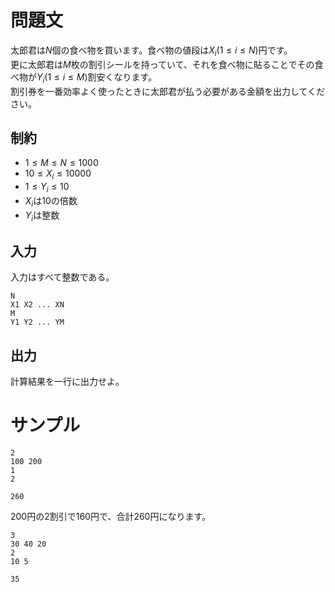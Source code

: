 問題文
=====
太郎君は$N$個の食べ物を買います。食べ物の値段は$X_i(1 \leq i \leq N)$円です。 \
更に太郎君は$M$枚の割引シールを持っていて、それを食べ物に貼ることでその食べ物が$Y_i(1 \leq i \leq M)$割安くなります。 \
割引券を一番効率よく使ったときに太郎君が払う必要がある金額を出力してください。

制約
-----
- $1 \leq M \leq N \leq 1000$
- $10 \leq X_i \leq 10000$
- $1 \leq Y_i \leq 10$
- $X_i$は$10$の倍数
- $Y_i$は整数

入力
-----
入力はすべて整数である。
```
N
X1 X2 ... XN
M
Y1 Y2 ... YM
```

出力
-----
計算結果を一行に出力せよ。

サンプル
=====
```入力1
2
100 200
1
2
```

```出力1
260
```
200円の2割引で160円で、合計260円になります。

```入力2
3
30 40 20
2
10 5
```

```出力2
35
```